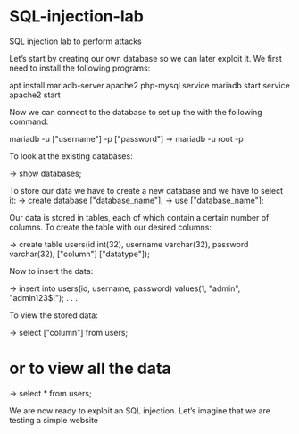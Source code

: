 # SQL-injection-lab
SQL injection lab to perform attacks

Let’s start by creating our own database so we can later exploit it. We first need to install the following programs:

apt install mariadb-server apache2 php-mysql
service mariadb start
service apache2 start

Now we can connect to the database to set up the with the following command:

mariadb -u ["username"] -p ["password"]
-> mariadb -u root -p

To look at the existing databases:

-> show databases;

To store our data we have to create a new database and we have to select it:
-> create database ["database_name"];
-> use ["database_name"];

Our data is stored in tables, each of which contain a certain number of columns.
To create the table with our desired columns:

-> create table users(id int(32), username varchar(32), password varchar(32), ["column"] ["datatype"]);

Now to insert the data:

-> insert into users(id, username, password) values(1, "admin", "admin123$!");
																	.
																	.
																	.

To view the stored data:

-> select ["column"] from users;
# or to view all the data
-> select * from users;

We are now ready to exploit an SQL injection. Let’s imagine that we are testing a simple website

